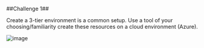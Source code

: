 ##Challenge 1##

Create a 3-tier environment is a common setup. Use a tool of your choosing/familiarity create these 
resources on a cloud environment (Azure).

![image](https://github.com/preethabarma/Preetha_KPMG_Challenge/assets/77629130/6840a98f-6869-468d-be31-68827141fd34)

